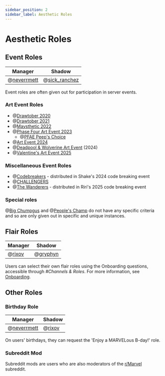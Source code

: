```yaml
---
sidebar_position: 2
sidebar_label: Aesthetic Roles
---
```


# Aesthetic Roles

## Event Roles

| Manager                           | Shadow                              |
| --------------------------------- | ----------------------------------- |
| @[neverrmett](734640971232444486) | @[sick_ranchez](947853707331121282) |

Event roles are often given out for participation in server events.

### Art Event Roles

- @[Drawtober 2020](0)
- @[Drawtober 2021](0)
- @[Maysthetic 2022](0)
- @[Phase Four Art Event 2023](0)
  - @[PFAE Peep's Choice](0)
- @[Art Event 2024](0)
- @[Deadpool & Wolverine Art Event](0) (2024)
- @[Valentine's Art Event 2025](0)

### Miscellaneous Event Roles

- @[Codebreakers](0) - distributed in Shake's 2024 code breaking event
- @[CHALLENGERS](0)
- @[The Wanderers](0) - distributed in Riri's 2025 code breaking event

### Special roles

@[Big Chumpgus](0) and @[People's Champ](0) do not have any specific criteria and so are only given out in specific and unique instances.

## Flair Roles

| Manager                       | Shadow                         |
| ----------------------------- | ------------------------------ |
| @[rixov](1289511684058120193) | @[gryphyn](425133411837935628) |

Users can select their own flair roles using the Onboarding questions, accessible through _#Channels & Roles_. For more information, see [Onboarding](../../onboarding).

## Other Roles

### Birthday Role

| Manager                           | Shadow                        |
| --------------------------------- | ----------------------------- |
| @[neverrmett](734640971232444486) | @[rixov](1289511684058120193) |

On users' birthdays, they can request the 'Enjoy a MARVELous B-day!' role.

### Subreddit Mod

Subreddit mods are users who are also moderators of the [r/Marvel](https://reddit.com/r/Marvel) subreddit.
